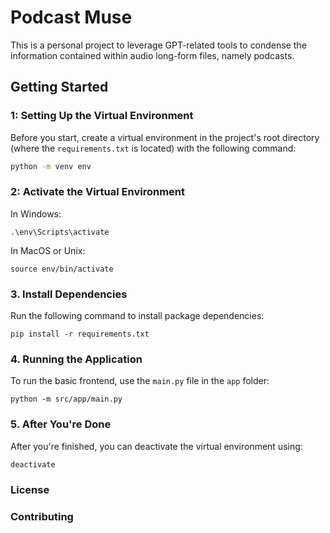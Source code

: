 # Podcast Muse

This is a personal project to leverage GPT-related tools to condense the information contained within audio long-form files, namely podcasts.

## Getting Started

### 1: Setting Up the Virtual Environment

Before you start, create a virtual environment in the project's root directory (where the `requirements.txt` is located) with the following command:

```sh
python -m venv env
```

### 2: Activate the Virtual Environment

In Windows:

```
.\env\Scripts\activate
```

In MacOS or Unix:

```
source env/bin/activate
```


### 3. Install Dependencies

Run the following command to install package dependencies:

```
pip install -r requirements.txt
```


### 4. Running the Application

To run the basic frontend, use the `main.py` file in the `app` folder:

```
python -m src/app/main.py
```



### 5. After You're Done

After you're finished, you can deactivate the virtual environment using:

```
deactivate
```



### License



### Contributing